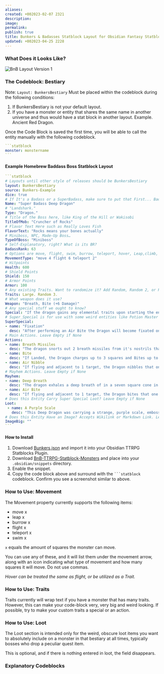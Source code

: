 ```yaml
---
aliases: 
created: +002023-02-07 2321
description: 
image: 
permalink: 
publish: true
title: Bunkers & Badasses Statblock Layout for Obsidian Fantasy Statblocks Plugin
updated: +002023-04-25 2228
---
```

### What Does it Looks Like?

![BnB Layout Version 1](_image/Bunkers%20and%20Badasses%20for%20Fantasy%20Statblocks%20Readme_image_1.png)

### The Codeblock: Bestiary

Note: `Layout: BunkersBestiary` Must be placed within the codeblock during the following conditions:
1. If BunkersBestiary is not your default layout.
2. If you have a monster or entity that shares the same name in another universe and thus would have a stat block in another layout. Example. Ancient Red Dragon.

Once the Code Block is saved the first time, you will be able to call the entity manually with the following codeblock.

````yaml
```statblock
monster: monstername
```
````

#### Example Homebrew Baddass Boss Statblock Layout

````yaml
```statblock
# Layouts until other style of releases should be BunkersBestiary
layout: BunkersBestiary
source: Bunkers-Example
dice: true
# If It's a Badass or a SuperBadass, make sure to put that First... Badass Potion Master... SuperBadass Treant
Name: "Super Badass Deep Dragon"
# "Landshark."
Type: "Dragon."
# Title of the Boss here, like King of the Hill or Wakisobi
TitleOfMob: "Cruncher of Rocks"
# Flavor Text Here such as Really Loves Fish
FlavorText: "Rocks means your bones actually"
# Miniboss, NPC, Made-Up Boss…
TypeOfBoss: "Miniboss"
# Self-Explanatory, right? What is its BR?
BadassRank: 63
# Options are move, flight, swim, burrow, teleport, hover, Leap,climb, 
MovementType: "move 4 flight 6 teleport 2"
# Hitpoints
Health: 600
# Shield Points
Shield: 150
# Armor Points
Armor: 100
# Any existing Traits. Want to randomize it? Add Random, Random 2, or Random 3. 
Traits: Large. Random 3.
# What weapon does it use?
Weapon: "Breath, Bite (+6 Damage)"
# Any special stuff we ought to know?
Special: "If the dragon gains any elemental traits upon starting the encounter, it will gain elemental aura with a range of three squares, dealing 2d6 (2d6) elemental trait damage to all creatures besides itself per turn."
# Super_Special is for use with some weird entities like Potion Master and some Bosses. Usually leave the name blank as "".
SuperSpecial:
- name: "Fixation"
  desc: "After performing an Air Bite the Dragon will become fixated on the target for two turns, and will pursue the target up to its maximum flight speed per turn."
# Main Actions. Leave Empty if None
Actions:
- name: Breath Missiles
  desc: "The dragon snorts out 2 breath missiles from it's nostrils that target the nearest two players who are not in full cover. The missiles move at the speed of dragon's teleport. If the missiles connect to their target(s), they deal 1d20 (1d2) Cryoshock damage and apply [[Slow]]."
- name: Bite
  desc: "If Landed, the Dragon charges up to 3 squares and Bites up to 2 adjacent targets for 2d10+3 (3d10+3) Damage per Bite."
- name: Air Nibble
  desc: "If flying and adjacent to 1 target, the Dragon nibbles that one target for 2d10 (1d10) Damage. The dragon has a 1d4 (1d4) chance of following the target next turn."
# Mayhem Actions. Leave Empty if None
Mayhem: 
- name: Deep Breath
  desc: "The dragon exhales a deep breath of in a seven square cone in front of it, dealing 7d6 (7d6) Cryoshock damage. This ability costs two mayhem points." 
- name: Air Bite
  desc: "If flying and adjacent to 1 target, the Dragon bites that one target for 4d10 (4d10) Damage. The dragon enter _fixation_."
# Does this Entity Carry Super Special Loot? Leave Empty if None
Loot:
 - name: A Purple Scale
   desc: "This Deep Dragon was carrying a strange, purple scale, embossed with a series of scratches."
# Does this Entity Have an Image? Accepts Wikilink or Markdown Link. Leave Empty if None
ImageBig: ""
```
````

#### How to Install

1. Download [Bunkers.json](Bunkers.json) and import it into your Obsidian TTRPG Statblocks Plugin.
2. Download [BnB-TTRPG-Statblock-Monsters](BnB-TTRPG-Statblock-Monsters.css) and place into your `.obsidian/snippets` directory.
3. Enable the snippet.
4. Copy the code block above and surround with the ` ```statblock ` codeblock. Confirm you see a screenshot similar to above.

### How to Use: Movement

The Movement property currently supports the following items:

- move x
- leap x
- burrow x
- flight x
- teleport x
- swim x

`x` equals the amount of squares the monster can move.

You can use any of these, and it will list them under the movement arrow, along with an icon indicating what type of movement and how many squares it will move. Do not use commas.

*Hover can be treated the same as flight, or be utilized as a Trait.*

### How to Use: Traits

Traits currently will wrap text if you have a monster that has many traits. However, this can make your code-block very, very big and weird looking. If possible, try to make your custom traits a special or an action.

### How to Use: Loot

The Loot section is intended only for the weird, obscure loot items you want to absolutely include on a monster in that bestiary at all times, typically bosses who drop a peculiar quest item.

This is optional, and if there is nothing entered in loot, the field disappears.

### Explanatory Codeblocks
